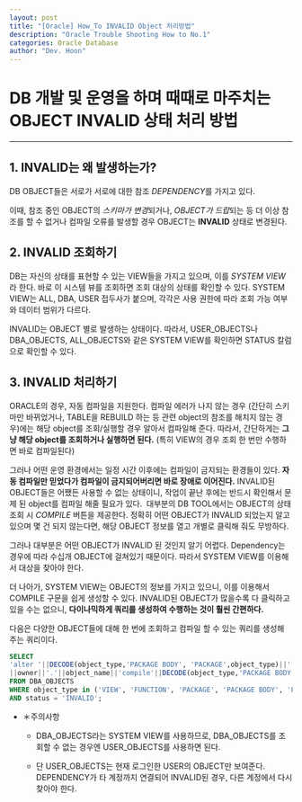 ```yaml
---
layout: post
title: "[Oracle] How_To INVALID Object 처리방법"
description: "Oracle Trouble Shooting How to No.1"
categories: Oracle Database
author: "Dev. Hoon"
---
```


# DB 개발 및 운영을 하며 때때로 마주치는 OBJECT INVALID 상태 처리 방법

*****

## 1. INVALID는 왜 발생하는가? 

DB OBJECT들은 서로가 서로에 대한 참조 *DEPENDENCY*를 가지고 있다.

이때, 참조 중인 OBJECT의 *스키마가 변경*되거나, *OBJECT가 드랍*되는 등 더 이상 참조를 할 수 없거나 컴파일 오류를 발생할 경우 OBJECT는 **INVALID** 상태로 변경된다.


## 2. INVALID 조회하기

DB는 자신의 상태를 표현할 수 있는 VIEW들을 가지고 있으며, 이를 *SYSTEM VIEW*라 한다. 바로 이 시스템 뷰를 조회하면 조회 대상의 상태를 확인할 수 있다. SYSTEM VIEW는 ALL, DBA, USER 접두사가 붙으며, 각각은 사용 권한에 따라 조회 가능 여부와 데이터 범위가 다르다.

INVALID는 OBJECT 별로 발생하는 상태이다. 따라서, USER_OBJECTS나 DBA_OBJECTS, ALL_OBJECTS와 같은 SYSTEM VIEW를 확인하면 STATUS 칼럼으로 확인할 수 있다.
​
## 3. INVALID 처리하기

ORACLE의 경우, 자동 컴파일을 지원한다. 컴파일 에러가 나지 않는 경우 (간단히 스키마만 바뀌었거나, TABLE을 REBUILD 하는 등 관련 object의 참조를 해치지 않는 경우)에는 해당 object를 조회/실행할 경우 알아서 컴파일해 준다. 따라서, 간단하게는 **그냥 해당 object를 조회하거나 실행하면 된다.** (특히 VIEW의 경우 조회 한 번만 수행하면 바로 컴파일된다)

그러나 어떤 운영 환경에서는 일정 시간 이후에는 컴파일이 금지되는 환경들이 있다. **자동 컴파일만 믿었다가 컴파일이 금지되어버리면 바로 장애로 이어진다.** INVALID된 OBJECT들은 어쨌든 사용할 수 없는 상태이니, 작업이 끝난 후에는 반드시 확인해서 문제 된 object를 컴파일 해줄 필요가 있다.
​
대부분의 DB TOOL에서는 OBJECT의 상태 조회 시 *COMPILE* 버튼을 제공한다. 정확히 어떤 OBJECT가 INVALID 되었는지 알고 있으며 몇 건 되지 않는다면, 해당 OBJECT 정보를 열고 개별로 클릭해 줘도 무방하다.

그러나 대부분은 어떤 OBJECT가 INVALID 된 것인지 알기 어렵다. Dependency는 경우에 따라 수십개 OBJECT에 걸쳐있기 때문이다. 따라서 SYSTEM VIEW를 이용해서 대상을 찾아야 한다.

더 나아가, SYSTEM VIEW는 OBJECT의 정보를 가지고 있으니, 이를 이용해서 COMPILE 구문을 쉽게 생성할 수 있다. INVALID된 OBJECT가 많을수록 다 클릭하고 있을 수는 없으니, **다이나믹하게 쿼리를 생성하여 수행하는 것이 훨씬 간편하다.**

​다음은 다양한 OBJECT들에 대해 한 번에 조회하고 컴파일 할 수 있는 쿼리를 생성해 주는 쿼리이다.

```SQL
SELECT
'alter '||DECODE(object_type,'PACKAGE BODY', 'PACKAGE',object_type)||' '
||owner||'.'||object_name||'compile'||DECODE(object_type,'PACKAGE BODY',' body;',';')
FROM DBA_OBJECTS
WHERE object_type in ('VIEW', 'FUNCTION', 'PACKAGE', 'PACKAGE BODY', 'PROCEDURE', 'TRIGGER', 'SYNONYM')
AND status = 'INVALID';
```
* ＊주의사항
    - DBA_OBJECTS라는 SYSTEM VIEW를 사용하므로, DBA_OBJECTS를 조회할 수 없는 경우엔 USER_OBJECTS를 사용하면 된다.

    - 단 USER_OBJECTS는 현재 로그인한 USER의 OBJECT만 보여준다. DEPENDENCY가 타 계정까지 연결되어 INVALID된 경우, 다른 계정에서 다시 찾아야 한다.

​